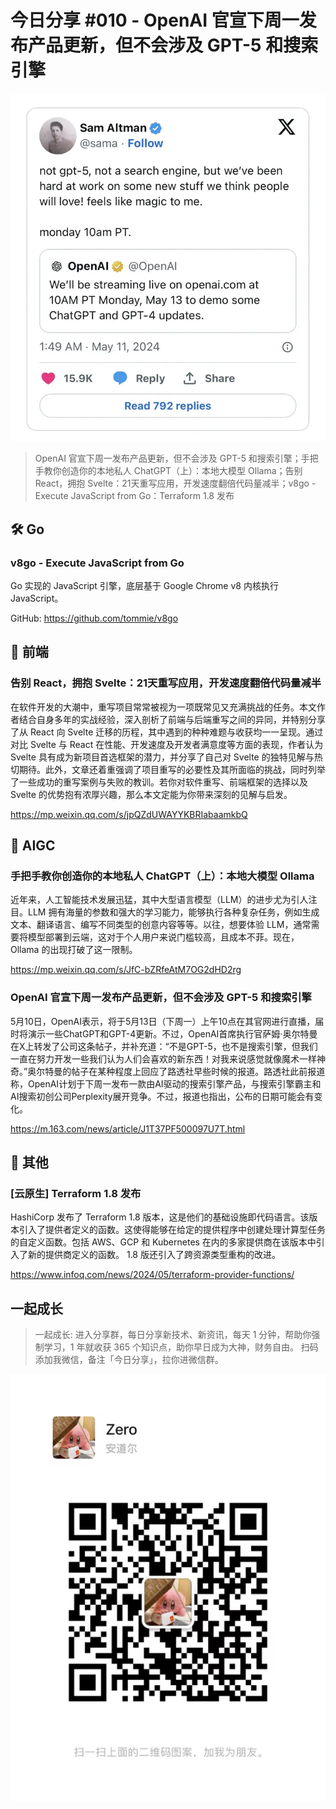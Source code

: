 # 今日分享 #010 - OpenAI 官宣下周一发布产品更新，但不会涉及 GPT-5 和搜索引擎

![](./images/2024.05.11_openai_news_twitter.webp)

> OpenAI 官宣下周一发布产品更新，但不会涉及 GPT-5 和搜索引擎；手把手教你创造你的本地私人 ChatGPT（上）：本地大模型 Ollama；告别 React，拥抱 Svelte：21天重写应用，开发速度翻倍代码量减半；v8go - Execute JavaScript from Go：Terraform 1.8 发布

## 🛠 Go

### v8go - Execute JavaScript from Go

Go 实现的 JavaScript 引擎，底层基于 Google Chrome v8 内核执行 JavaScript。

GitHub: https://github.com/tommie/v8go

## 📘 前端

### 告别 React，拥抱 Svelte：21天重写应用，开发速度翻倍代码量减半

在软件开发的大潮中，重写项目常常被视为一项既常见又充满挑战的任务。本文作者结合自身多年的实战经验，深入剖析了前端与后端重写之间的异同，并特别分享了从 React 向 Svelte 迁移的历程，其中遇到的种种难题与收获均一一呈现。通过对比 Svelte 与 React 在性能、开发速度及开发者满意度等方面的表现，作者认为 Svelte 具有成为新项目首选框架的潜力，并分享了自己对 Svelte 的独特见解与热切期待。此外，文章还着重强调了项目重写的必要性及其所面临的挑战，同时列举了一些成功的重写案例与失败的教训。若你对软件重写、前端框架的选择以及 Svelte 的优势抱有浓厚兴趣，那么本文定能为你带来深刻的见解与启发。

https://mp.weixin.qq.com/s/jpQZdUWAYYKBRIabaamkbQ

## 🤖 AIGC

### 手把手教你创造你的本地私人 ChatGPT（上）：本地大模型 Ollama

近年来，人工智能技术发展迅猛，其中大型语言模型（LLM）的进步尤为引人注目。LLM 拥有海量的参数和强大的学习能力，能够执行各种复杂任务，例如生成文本、翻译语言、编写不同类型的创意内容等等。以往，想要体验 LLM，通常需要将模型部署到云端，这对于个人用户来说门槛较高，且成本不菲。现在，Ollama 的出现打破了这一限制。

https://mp.weixin.qq.com/s/JfC-bZRfeAtM7OG2dHD2rg

### OpenAI 官宣下周一发布产品更新，但不会涉及 GPT-5 和搜索引擎

5月10日，OpenAI表示，将于5月13日（下周一）上午10点在其官网进行直播，届时将演示一些ChatGPT和GPT-4更新。不过，OpenAI首席执行官萨姆·奥尔特曼在X上转发了公司这条帖子，并补充道：“不是GPT-5，也不是搜索引擎，但我们一直在努力开发一些我们认为人们会喜欢的新东西！对我来说感觉就像魔术一样神奇。”奥尔特曼的帖子在某种程度上回应了路透社早些时候的报道。路透社此前报道称，OpenAI计划于下周一发布一款由AI驱动的搜索引擎产品，与搜索引擎霸主和AI搜索初创公司Perplexity展开竞争。不过，报道也指出，公布的日期可能会有变化。

https://m.163.com/news/article/J1T37PF500097U7T.html

## 🚀 其他

### [云原生] Terraform 1.8 发布

HashiCorp 发布了 Terraform 1.8 版本，这是他们的基础设施即代码语言。该版本引入了提供者定义的函数。这使得能够在给定的提供程序中创建处理计算型任务的自定义函数。包括 AWS、GCP 和 Kubernetes 在内的多家提供商在该版本中引入了新的提供商定义的函数。 1.8 版还引入了跨资源类型重构的改进。

https://www.infoq.com/news/2024/05/terraform-provider-functions/

## 一起成长

> 一起成长: 进入分享群，每日分享新技术、新资讯，每天 1 分钟，帮助你强制学习，1 年就收获 365 个知识点，助你早日成为大神，财务自由。
扫码添加我微信，备注「今日分享」，拉你进微信群。

![](./images/WeChat-QRCode.png)
